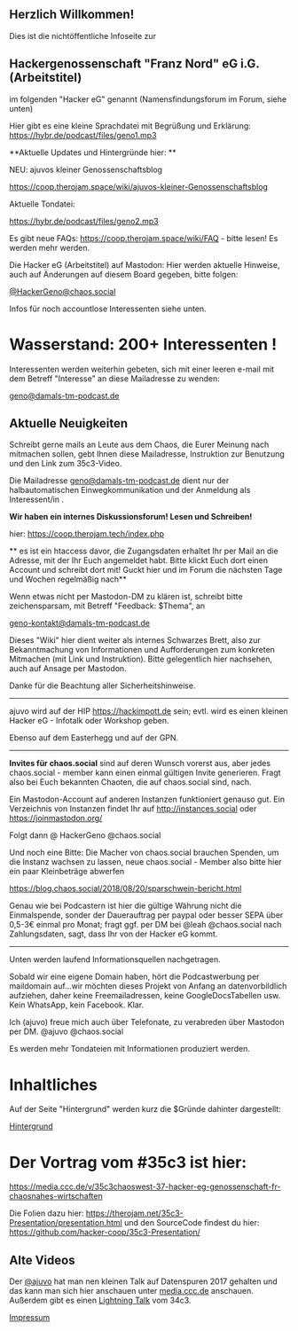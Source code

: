 ## Herzlich Willkommen!

Dies ist die  nichtöffentliche Infoseite zur 

## Hackergenossenschaft "Franz Nord" eG i.G. (Arbeitstitel)
im folgenden "Hacker eG" genannt (Namensfindungsforum im Forum, siehe unten)


Hier gibt es eine kleine Sprachdatei mit Begrüßung und Erklärung: https://hybr.de/podcast/files/geno1.mp3

**Aktuelle Updates und Hintergründe hier: **

NEU: ajuvos kleiner Genossenschaftsblog

https://coop.therojam.space/wiki/ajuvos-kleiner-Genossenschaftsblog

Aktuelle Tondatei:

https://hybr.de/podcast/files/geno2.mp3

Es gibt neue FAQs: https://coop.therojam.space/wiki/FAQ - bitte lesen! Es werden mehr werden. 

Die Hacker eG (Arbeitstitel) auf Mastodon: Hier werden aktuelle Hinweise, auch auf Änderungen auf diesem Board gegeben, bitte folgen:

[@HackerGeno@chaos.social](https://chaos.social/@HackerGeno)

Infos für noch accountlose Interessenten siehe unten.

# Wasserstand: 200+ Interessenten !

Interessenten werden weiterhin gebeten, sich mit einer leeren e-mail mit dem Betreff "Interesse" an diese Mailadresse zu wenden:

geno@damals-tm-podcast.de

## Aktuelle Neuigkeiten

Schreibt gerne mails an Leute aus dem Chaos, die Eurer Meinung nach mitmachen sollen, gebt Ihnen diese Mailadresse, Instruktion zur Benutzung und den Link zum 35c3-Video.

Die Mailadresse geno@damals-tm-podcast.de dient nur der halbautomatischen Einwegkommunikation und der Anmeldung als Interessent/in .



**Wir haben ein internes Diskussionsforum! Lesen und Schreiben!**

hier: https://coop.therojam.tech/index.php

** es ist ein htaccess davor, die Zugangsdaten erhaltet Ihr per Mail an die Adresse, mit der Ihr Euch angemeldet habt.
Bitte klickt Euch dort einen Account und schreibt dort mit! Guckt hier und im Forum die nächsten Tage und Wochen regelmäßig nach**

Wenn etwas nicht per Mastodon-DM zu klären ist, schreibt bitte zeichensparsam, mit Betreff "Feedback: $Thema", an 

geno-kontakt@damals-tm-podcast.de 


Dieses "Wiki" hier dient weiter als internes Schwarzes Brett, also zur Bekanntmachung von Informationen und Aufforderungen zum konkreten Mitmachen (mit Link und Instruktion). Bitte gelegentlich hier nachsehen, auch auf Ansage per Mastodon.

Danke für die Beachtung aller Sicherheitshinweise.

 


---
ajuvo wird auf der HIP https://hackimpott.de sein; evtl. wird es einen kleinen Hacker eG - Infotalk oder Workshop geben.

Ebenso auf dem Easterhegg und auf der GPN. 
- - -


**Invites für chaos.social** sind auf deren Wunsch vorerst aus, aber jedes chaos.social - member kann einen einmal gültigen Invite generieren. Fragt also bei Euch bekannten Chaoten, die auf chaos.social sind, nach.

Ein Mastodon-Account auf anderen Instanzen funktioniert genauso gut. 
Ein Verzeichnis von Instanzen findet Ihr auf http://instances.social oder https://joinmastodon.org/

Folgt dann @ HackerGeno @chaos.social

Und noch eine Bitte: Die Macher von chaos.social brauchen Spenden, um die Instanz wachsen zu lassen, neue chaos.social - Member also bitte hier ein paar Kleinbeträge abwerfen 

https://blog.chaos.social/2018/08/20/sparschwein-bericht.html

Genau wie bei Podcastern ist hier die gültige Währung nicht die Einmalspende, sonder der Dauerauftrag per paypal oder besser SEPA über 0,5-3€ einmal pro Monat; fragt ggf. per DM bei @leah @chaos.social nach Zahlungsdaten, sagt, dass Ihr von der Hacker eG kommt. 

---

Unten werden laufend Informationsquellen nachgetragen. 

Sobald wir eine eigene Domain haben, hört die Podcastwerbung per maildomain auf...wir möchten dieses Projekt von Anfang an datenvorbildlich aufziehen, daher keine Freemailadressen, keine GoogleDocsTabellen usw. Kein WhatsApp, kein Facebook. Klar. 

Ich (ajuvo) freue mich auch über Telefonate, zu verabreden über Mastodon per DM. @ajuvo @chaos.social 

Es werden mehr Tondateien mit Informationen produziert werden.




# Inhaltliches

Auf der Seite "Hintergrund" werden kurz die $Gründe dahinter dargestellt:

[Hintergrund](https://coop.therojam.space/wiki/Hintergrund)



# Der Vortrag vom #35c3 ist hier:

https://media.ccc.de/v/35c3chaoswest-37-hacker-eg-genossenschaft-fr-chaosnahes-wirtschaften 

Die Folien dazu hier: https://therojam.net/35c3-Presentation/presentation.html
und den SourceCode findest du hier: https://github.com/hacker-coop/35c3-Presentation/




## Alte Videos 

Der [@ajuvo](https://chaos.social/@ajuvo) hat man nen kleinen Talk auf Datenspuren 2017 gehalten und das kann man sich hier anschauen unter [media.ccc.de](https://media.ccc.de/v/DS2017-8659-hacker_eg) anschauen.
Außerdem gibt es einen [Lightning Talk](https://media.ccc.de/v/34c3-9256-lightning_talks_day_2#t=2722) vom 34c3.


[Impressum](https://coop.therojam.space/wiki/Imprint)